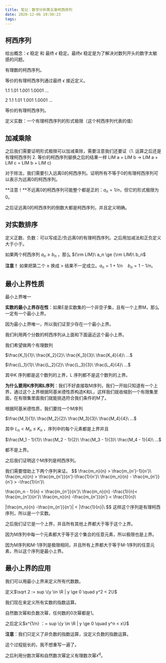 ```yaml
---
title: 笔记：数学分析第五章柯西序列
date: 2020-12-06 19:50:23
tags:
---
```


## 柯西序列

给出概念：$\epsilon$ 稳定 和 最终 $\epsilon$ 稳定。最终$\epsilon$ 稳定是为了解决对数列开头的数字太敏感的问题。

有理数的柯西序列。

等价的有理柯西序列通过最终 $\epsilon$ 接近定义。

1.1 1.01 1.001 1.0001 ...

2 1.1 1.01 1.001 1.0001 ... 

等价的有理柯西序列。

定义实数：一个有理柯西序列的形式极限（这个柯西序列代表的值）

## 加减乘除

之后我们需要证明形式极限可以加减乘除，需要注意我们还要证（1. 运算之后还是有理柯西序列 2. 等价的柯西序列替换之后的结果一样 LIM a = LIM b -> LIM a + LIM c = LIM b + LIM c)

对于除法，我们需要引入远离0的柯西序列。证明所有不等于0的有理柯西序列可以表示为远离0的柯西序列。

**注意！**不远离0的柯西序列可能整个都是正的：$a_n = 1/n$，但它的形式极限为0。

之后证远离0的柯西序列的倒数大都是柯西序列，并且定义明确。

## 对实数排序

定义正数、负数：可以写成正/负远离0的有理柯西序列。之后用加减法和正负定义大于小于。

如果两个柯西序列 $a_n \ge b_n$ ，那么 ${\rm LIM}\ a_n \ge {\rm LIM}\ b_n$ 

**注意！** 如果把第二个 $\ge$ 换成 $>$ 结果不一定成立。$a_n = 1+ 1/n \quad b_n = 1 - 1/n$。

## 最小上界性质

最小上界唯一

**实数的最小上界存在性**：如果E是实数集的一个非空子集，且有一个上界M，那么一定有一个最小上界。

因为最小上界唯一，所以我们证至少存在一个最小上界。



我们利用两个分数的柯西序列从上面和下面逼近这个最小上界。

我们希望做两个有理数列

$\frac{K_1}{1}\ \frac{K_2}{2}\ \frac{K_3}{3}\ \frac{K_4}{4}\ ...$

$\frac{L_1}{1}\ \frac{L_2}{2}\ \frac{L_3}{3}\ \frac{L_4}{4}\ ...$

其中K 序列都是这个数列的上界，L 序列都不是这个数列的上界。



**为什么要用K序列和L序列**：我们不好直接取M序列，我们一开始只知道有一个上界，通过这个上界根据阿基米德性质构造K和L，这样我们就收缩到一个有限集里面，在有限集里面我们就能挑选符合我们条件的M了。



根据阿基米德性质，我们要找一个M序列

$\frac{M_1}{1}\ \frac{M_2}{2}\ \frac{M_3}{3}\ \frac{M_4}{4}\ ...$ 

其中 $L_n < M_n \le K_n$ ，序列中的每个元素都是上界并且

$\frac{M_1 - 1}{1}\ \frac{M_2 - 1}{2}\ \frac{M_3 - 1}{3}\ \frac{M_4 - 1}{4}\ ...$

都不是上界。

之后我们证明这个M序列是柯西序列。

我们需要借助上下两个序列来证。
$$
\frac{m_n}{n} > \frac{m_{n'}-1}{n'}\\
\frac{m_n}{n} > \frac{m_{n'}}{n'}-\frac{1}{n'}\\
\frac{m_n}{n} - \frac{m_{n'}}{n'} > -\frac{1}{n'}\\

\frac{m_n - 1}{n} < \frac{m_{n'}}{n'}\\
\frac{m_n}{n} -\frac{1}{n}< \frac{m_{n'}}{n'}\\
\frac{m_n}{n} -\frac{m_{n'}}{n'} < \frac{1}{n}\\

|\frac{m_n}{n} -\frac{m_{n'}}{n'}| < |\frac{1}{n}|\\
$$
这样这个序列是有理柯西序列，所以是一个实数。



之后我们证它是一个上界，并且所有其他上界都大于等于这个上界。

因为M序列中每一个元素都大于等于这个集合的任意元素，所以极限也是上界。

因为M序列和M-1序列是极限相同，并且所有上界都大于等于M-1序列的任意元素，所以这个序列是最小上界。

## 最小上界的应用

我们可以用最小上界来定义所有代数数。

定义$\sqrt 2 := sup \{y \in \R | y \ge 0 \quad y^2 < 2\}$

我们现在来定义所有实数的指数运算。

自然数次幂和负数次幂，任何数的0次幂都是1。

之后定义$x^{1/n} ：= sup \{y \in \R | y \ge 0 \quad y^n < x\}$ 

**注意**：我们只定义了非负数的指数运算，没定义负数的指数运算。

这个过程挺长的，我不想重写一遍了。

之后利用分数次幂和自然数次幂定义有理数次幂$x^q$。

